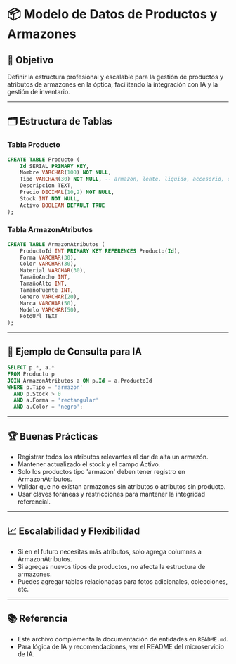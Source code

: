 # 📦 Modelo de Datos de Productos y Armazones

## 🎯 Objetivo
Definir la estructura profesional y escalable para la gestión de productos y atributos de armazones en la óptica, facilitando la integración con IA y la gestión de inventario.

---

## 🗂️ Estructura de Tablas

### Tabla Producto
```sql
CREATE TABLE Producto (
    Id SERIAL PRIMARY KEY,
    Nombre VARCHAR(100) NOT NULL,
    Tipo VARCHAR(30) NOT NULL, -- armazon, lente, liquido, accesorio, etc.
    Descripcion TEXT,
    Precio DECIMAL(10,2) NOT NULL,
    Stock INT NOT NULL,
    Activo BOOLEAN DEFAULT TRUE
);
```

### Tabla ArmazonAtributos
```sql
CREATE TABLE ArmazonAtributos (
    ProductoId INT PRIMARY KEY REFERENCES Producto(Id),
    Forma VARCHAR(30),
    Color VARCHAR(30),
    Material VARCHAR(30),
    TamañoAncho INT,
    TamañoAlto INT,
    TamañoPuente INT,
    Genero VARCHAR(20),
    Marca VARCHAR(50),
    Modelo VARCHAR(50),
    FotoUrl TEXT
);
```

---

## 🔄 Ejemplo de Consulta para IA

```sql
SELECT p.*, a.*
FROM Producto p
JOIN ArmazonAtributos a ON p.Id = a.ProductoId
WHERE p.Tipo = 'armazon'
  AND p.Stock > 0
  AND a.Forma = 'rectangular'
  AND a.Color = 'negro';
```

---

## 🏆 Buenas Prácticas
- Registrar todos los atributos relevantes al dar de alta un armazón.
- Mantener actualizado el stock y el campo Activo.
- Solo los productos tipo 'armazon' deben tener registro en ArmazonAtributos.
- Validar que no existan armazones sin atributos o atributos sin producto.
- Usar claves foráneas y restricciones para mantener la integridad referencial.

---

## 📈 Escalabilidad y Flexibilidad
- Si en el futuro necesitas más atributos, solo agrega columnas a ArmazonAtributos.
- Si agregas nuevos tipos de productos, no afecta la estructura de armazones.
- Puedes agregar tablas relacionadas para fotos adicionales, colecciones, etc.

---

## 📚 Referencia
- Este archivo complementa la documentación de entidades en `README.md`.
- Para lógica de IA y recomendaciones, ver el README del microservicio de IA. 